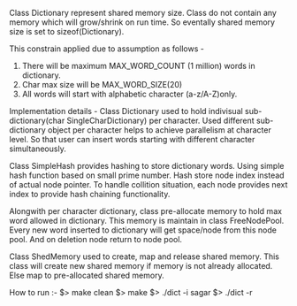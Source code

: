 Class Dictionary represent shared memory size.
Class do not contain any memory which will grow/shrink on run time. So eventally shared memory size is set to sizeof(Dictionary).

This constrain applied due to assumption as follows -
1. There will be maximum MAX_WORD_COUNT (1 million) words in dictionary.
2. Char max size will be MAX_WORD_SIZE(20)  
3. All words will start with alphabetic character (a-z/A-Z)only.

Implementation details -
Class Dictionary used to hold indivisual sub-dictionary(char SingleCharDictionary) per character. Used different sub-dictionary object per character helps to achieve parallelism at character level. So that user can insert words starting with different character simultaneously.

Class SimpleHash provides hashing to store dictionary words. Using simple hash function based on small prime number. Hash store node index instead of actual node pointer. To handle collition situation, each node provides next index to provide hash chaining functionality.

Alongwith per character dictionary, class pre-allocate memory to hold max word allowed in dictionary.
This memory is maintain in class FreeNodePool. Every new word inserted to dictionary will get space/node from this node pool. And on deletion node return to node pool.

Class ShedMemory used to create, map and release shared memory. This class will create new shared memory if memory is not already allocated. Else map to pre-allocated shared memory.

How to run :-
$> make clean
$> make
$> ./dict -i sagar
$> ./dict -r
